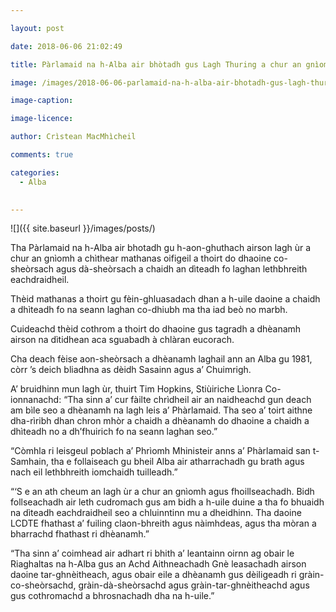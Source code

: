 ```yaml
---

layout: post

date: 2018-06-06 21:02:49

title: Pàrlamaid na h-Alba air bhòtadh gus Lagh Thuring a chur an gnìomh

image: /images/2018-06-06-parlamaid-na-h-alba-air-bhotadh-gus-lagh-thuring-a-chur-an-gniomh.webp

image-caption:

image-licence:

author: Crìstean MacMhìcheil

comments: true

categories:
  - Alba
  

---
```


![]({{ site.baseurl }}/images/posts/)

Tha Pàrlamaid na h-Alba air bhotadh gu h-aon-ghuthach airson lagh ùr a chur an gnìomh a chìthear mathanas oifigeil a thoirt do dhaoine co-sheòrsach agus dà-sheòrsach a chaidh an dìteadh fo laghan lethbhreith eachdraidheil.

<!--more-->

Thèid mathanas a thoirt gu fèin-ghluasadach dhan a h-uile daoine a chaidh a dhìteadh fo na seann laghan co-dhiubh ma tha iad beò no marbh.

Cuideachd thèid cothrom a thoirt do dhaoine gus tagradh a dhèanamh airson na dìtidhean aca sguabadh à chlàran eucorach.

Cha deach fèise aon-sheòrsach a dhèanamh laghail ann an Alba gu 1981, còrr &#8217;s deich bliadhna as dèidh Sasainn agus a&#8217; Chuimrigh.

A&#8217; bruidhinn mun lagh ùr, thuirt Tim Hopkins, Stiùiriche Lìonra Co-ionnanachd: &#8220;Tha sinn a&#8217; cur fàilte chrìdheil air an naidheachd gun deach am bìle seo a dhèanamh na lagh leis a&#8217; Phàrlamaid. Tha seo a&#8217; toirt aithne dha-rìribh dhan chron mhòr a chaidh a dhèanamh do dhaoine a chaidh a dhìteadh no a dh&#8217;fhuirich fo na seann laghan seo.&#8221;

&#8220;Còmhla ri leisgeul poblach a&#8217; Phrìomh Mhinisteir anns a&#8217; Phàrlamaid san t-Samhain, tha e follaiseach gu bheil Alba air atharrachadh gu brath agus nach eil lethbhreith iomchaidh tuilleadh.&#8221;

&#8220;&#8216;S e an ath cheum an lagh ùr a chur an gnìomh agus fhoillseachadh. Bidh follseachadh air leth cudromach gus am bidh a h-uile duine a tha fo bhuaidh na dìteadh eachdraidheil seo a chluinntinn mu a dheidhinn. Tha daoine LCDTE fhathast a&#8217; fuiling claon-bhreith agus nàimhdeas, agus tha mòran a bharrachd fhathast ri dhèanamh.&#8221;

&#8220;Tha sinn a&#8217; coimhead air adhart ri bhith a&#8217; leantainn oirnn ag obair le Riaghaltas na h-Alba gus an Achd Aithneachadh Gnè leasachadh airson daoine tar-ghnèitheach, agus obair eile a dhèanamh gus dèiligeadh ri gràin-co-sheòrsachd, gràin-dà-sheòrsachd agus gràin-tar-ghnèitheachd agus gus cothromachd a bhrosnachadh dha na h-uile.&#8221;
